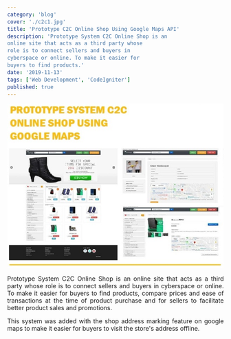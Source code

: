 ```yaml
---
category: 'blog'
cover: './c2c1.jpg'
title: 'Prototype C2C Online Shop Using Google Maps API'
description: 'Prototype System C2C Online Shop is an
online site that acts as a third party whose
role is to connect sellers and buyers in
cyberspace or online. To make it easier for
buyers to find products.'
date: '2019-11-13'
tags: ['Web Development', 'CodeIgniter']
published: true
---
```


![fscm](./c2c1.jpg)
<br>
<p align="justify">
Prototype System C2C Online Shop is an
online site that acts as a third party whose
role is to connect sellers and buyers in
cyberspace or online. To make it easier for
buyers to find products, compare prices
and ease of transactions at the time of
product purchase and for sellers to facilitate
better product sales and promotions.
</p>
<p align="justify">
This system was added with the shop
address marking feature on google maps to
make it easier for buyers to visit the store's
address offline. 